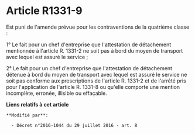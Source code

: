 # Article R1331-9

Est puni de l'amende prévue pour les contraventions de la quatrième classe :

1° Le fait pour un chef d'entreprise que l'attestation de détachement mentionnée à l'article R. 1331-2 ne soit pas à bord du
moyen de transport avec lequel est assuré le service ;

2° Le fait pour un chef d'entreprise que l'attestation de détachement détenue à bord du moyen de transport avec lequel est
assuré le service ne soit pas conforme aux prescriptions de l'article R. 1331-2 et de l'arrêté pris pour l'application de
l'article R. 1331-8 ou qu'elle comporte une mention incomplète, erronée, illisible ou effaçable.

**Liens relatifs à cet article**

	**Modifié par**:

	  - Décret n°2016-1044 du 29 juillet 2016 - art. 8
